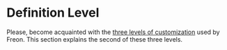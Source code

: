 # Definition Level

Please, become acquainted with the [three levels of customization](/Intro/Three_Levels_of_Customization)
used by Freon.
This section explains the second of these three levels.
